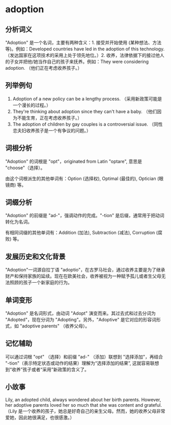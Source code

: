 # adoption

## 分析词义

  

"Adoption" 是一个名词，主要有两种含义：1. 接受并开始使用 (某种想法、方法等)。例如：Developed countries have led in the adoption of this technology. （发达国家在这项技术的采用上处于领先地位。）2. 收养，法律依据下的接过他人的子女并把他/她当作自己的孩子来抚养。例如：They were considering adoption. （他们正在考虑收养孩子。）

  

## 列举例句

  

1.  Adoption of a new policy can be a lengthy process. （采用新政策可能是一个漫长的过程。）
2.  They're thinking about adoption since they can't have a baby. （他们因为不能生育，正在考虑收养孩子。）
3.  The adoption of children by gay couples is a controversial issue. （同性恋夫妇收养孩子是一个有争议的问题。）

  

## 词根分析

  

"Adoption" 的词根是 "opt"，originated from Latin "optare", 意思是 "choose"（选择）。

  

由这个词根派生的其他单词有：Option (选择权), Optimal (最佳的), Optician (眼镜商) 等。

  

## 词缀分析

  

"Adoption" 的前缀是 "ad-"，强调动作的完成。"-tion" 是后缀，通常用于把动词转化为名词。

  

有相同词缀的其他单词有：Addition (加法), Subtraction (减法), Corruption (腐败) 等。

  

## 发展历史和文化背景

  

"Adoption"一词源自拉丁语 "adoptio"，在古罗马社会，通过收养主要是为了继承财产和保持家族的延续。现在在欧美社会，收养被视为一种赋予孤儿或者生父母无法照顾的孩子一个新家庭的行为。

  

## 单词变形

  

"Adoption" 是名词形式，由动词 "Adopt" 演变而来。其过去式和过去分词为 "Adopted"，现在分词为 "Adopting"。另外，"Adoptive" 是它对应的形容词形式，如 "adoptive parents" （收养父母）。

  

## 记忆辅助

  

可以通过词根 "opt" （选择）和前缀 "ad-" （添加）联想到 "选择添加"，再结合 "-tion"（表示特定状态或动作的结果）理解为“选择添加的结果”, 这就容易联想到“收养”孩子或者“采用”新政策的含义了。

  

## 小故事

  

Lily, an adopted child, always wondered about her birth parents. However, her adoptive parents loved her so much that she was content and grateful. （Lily 是一个收养的孩子，她总是好奇自己的亲生父母。然而，她的收养父母非常爱她，因此她很满足，也很感激。）
